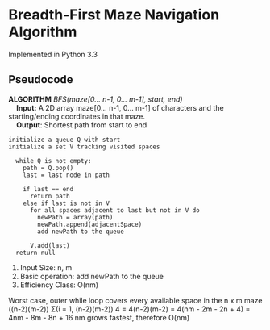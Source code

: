 # Breadth-First Maze Navigation Algorithm

Implemented in Python 3.3

## Pseudocode

**ALGORITHM**   *BFS(maze[0… n-1, 0… m-1], start, end)*
<br>&nbsp;&nbsp;&nbsp;&nbsp;**Input:** A 2D array maze[0… n-1, 0… m-1] of characters and the starting/ending coordinates in that maze.
<br>&nbsp;&nbsp;&nbsp;&nbsp;**Output**: Shortest path from start to end
```
initialize a queue Q with start
initialize a set V tracking visited spaces

  while Q is not empty:
  	path = Q.pop()
  	last = last node in path

  	if last == end
      return path
   	else if last is not in V
      for all spaces adjacent to last but not in V do
        newPath = array(path)
        newPath.append(adjacentSpace)
        add newPath to the queue

      V.add(last)
  return null
```
1.	Input Size: n, m
2.	Basic operation: add newPath to the queue
3.	Efficiency Class: O(nm)

<p>Worst case, outer while loop covers every available space in the n x m maze ((n-2)(m-2))
Σ(i = 1, (n-2)(m-2)) 4 = 4(n-2)(m-2) = 4(nm - 2m - 2n + 4) = 4nm - 8m - 8n + 16 nm grows fastest, therefore O(nm)
